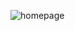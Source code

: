  ![homepage](https://user-images.githubusercontent.com/56879512/108988427-06d31b80-76c7-11eb-89b2-e8f428b0f2ae.png)
